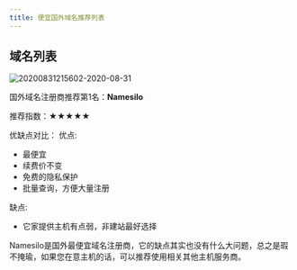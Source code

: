 ```yaml
---
title: 便宜国外域名推荐列表
---
```







## 域名列表

![20200831215602-2020-08-31](https://raw.githubusercontent.com/alterhu2020/StorageHub/master/img/20200831215602-2020-08-31.png)

国外域名注册商推荐第1名：**Namesilo**

推荐指数：★★★★★

优缺点对比：
优点:

* 最便宜
* 续费价不变
* 免费的隐私保护
* 批量查询，方便大量注册

缺点:

* 它家提供主机有点弱，非建站最好选择


Namesilo是国外最便宜域名注册商，它的缺点其实也没有什么大问题，总之是瑕不掩瑜，如果您在意主机的话，可以推荐使用相关其他主机服务商。
